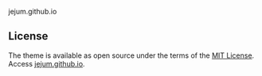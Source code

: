 jejum.github.io

## License

The theme is available as open source under the terms of the [MIT License](http://opensource.org/licenses/MIT).
Access [jejum.github.io](http://jejum.github.io/).
